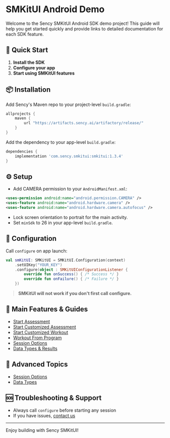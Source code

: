 # SMKitUI Android Demo

Welcome to the Sency SMKitUI Android SDK demo project! This guide will help you get started quickly and provide links to detailed documentation for each SDK feature.

## 🚀 Quick Start
1. **Install the SDK**
2. **Configure your app**
3. **Start using SMKitUI features**

## 📦 Installation
Add Sency's Maven repo to your project-level `build.gradle`:
```groovy
allprojects {
    maven {
        url "https://artifacts.sency.ai/artifactory/release/"
    }
}
```
Add the dependency to your app-level `build.gradle`:
```groovy
dependencies {
    implementation 'com.sency.smkitui:smkitui:1.3.4'
}
```

## ⚙️ Setup
- Add CAMERA permission to your `AndroidManifest.xml`:
```xml
<uses-permission android:name="android.permission.CAMERA" />
<uses-feature android:name="android.hardware.camera" />
<uses-feature android:name="android.hardware.camera.autofocus" />
```
- Lock screen orientation to portrait for the main activity.
- Set `minSdk` to 26 in your app-level `build.gradle`.

## 🔑 Configuration
Call `configure` on app launch:
```kotlin
val smKitUI: SMKitUI = SMKitUI.Configuration(context)
    .setUIKey("YOUR_KEY")
    .configure(object : SMKitUIConfigurationListener {
        override fun onSuccess() { /* Success */ }
        override fun onFailure() { /* Failure */ }
    })
```
> **SMKitUI will not work if you don't first call configure.**

## 🏁 Main Features & Guides
- [Start Assessment](./StartAssessment.md)
- [Start Customized Assessment](./StartCustomizedAssessment.md)
- [Start Customized Workout](./StartCustomizedWorkout.md)
- [Workout From Program](./StartWorkoutFromProgram.md)
- [Session Options](./SessionOptionsFull.md)
- [Data Types & Results](./DataTypes.md)

## 🧩 Advanced Topics
- [Session Options](./SessionOptionsFull.md)
- [Data Types](./DataTypes.md)

## 🆘 Troubleshooting & Support
- Always call `configure` before starting any session
- If you have issues, [contact us](mailto:support@sency.ai)

---

Enjoy building with Sency SMKitUI!
